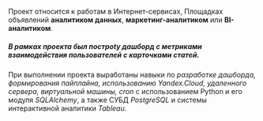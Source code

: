 Проект относится к работам в Интернет-сервисах, Площадках объявлений **аналитиком данных**, **маркетинг-аналитиком** или **BI-аналитиком**.

##### _В рамках проекта был построty дашборд с метриками взаимодействия пользователей с карточками статей_.

При выполнении проекта выработаны навыки по _разработке дашборда, формирования пайплайна, использованию Yandex.Cloud, удаленного сервера, виртуальной машины, cron_ с использованием Python и его модуля _SQLAlchemy_, а также СУБД _PostgreSQL_ и системы интерактивной аналитики _Tableau_.
